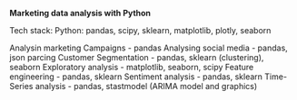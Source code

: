 **Marketing data analysis with Python**

Tech stack: Python: pandas, scipy, sklearn, matplotlib, plotly, seaborn


Analysin marketing Campaigns - pandas
Analysing social media - pandas, json parcing
Customer Segmentation - pandas, sklearn (clustering), seaborn
Exploratory analysis - matplotlib, seaborn, scipy
Feature engineering - pandas, sklearn
Sentiment analysis - pandas, sklearn
Time-Series analysis - pandas, stastmodel (ARIMA model and graphics)

